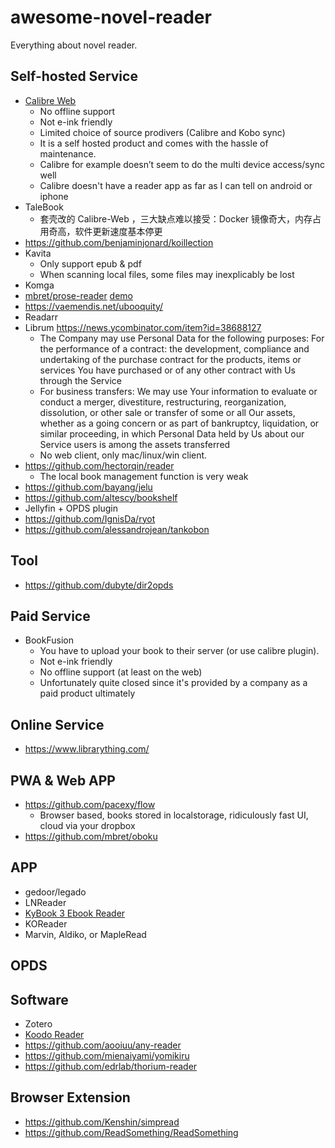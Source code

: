 # awesome-novel-reader
Everything about novel reader.

## Self-hosted Service

- [Calibre Web](https://github.com/janeczku/calibre-web)
  - No offline support
  - Not e-ink friendly
  - Limited choice of source prodivers (Calibre and Kobo sync)
  - It is a self hosted product and comes with the hassle of maintenance.
  - Calibre for example doesn’t seem to do the multi device access/sync well
  - Calibre doesn't have a reader app as far as I can tell on android or iphone
- TaleBook
  - 套壳改的 Calibre-Web ，三大缺点难以接受：Docker 镜像奇大，内存占用奇高，软件更新速度基本停更
- https://github.com/benjaminjonard/koillection
- Kavita
  - Only support epub & pdf
  - When scanning local files, some files may inexplicably be lost
- Komga
- [mbret/prose-reader](https://github.com/mbret/prose-reader) [demo](https://demo.prose-reader.com)
- https://vaemendis.net/ubooquity/
- Readarr 
- Librum https://news.ycombinator.com/item?id=38688127
  - The Company may use Personal Data for the following purposes: For the performance of a contract: the development, compliance and undertaking of the purchase contract for the products, items or services You have purchased or of any other contract with Us through the Service
  - For business transfers: We may use Your information to evaluate or conduct a merger, divestiture, restructuring, reorganization, dissolution, or other sale or transfer of some or all Our assets, whether as a going concern or as part of bankruptcy, liquidation, or similar proceeding, in which Personal Data held by Us about our Service users is among the assets transferred
  - No web client, only mac/linux/win client.
- https://github.com/hectorqin/reader
  - The local book management function is very weak
- https://github.com/bayang/jelu
- https://github.com/altescy/bookshelf
- Jellyfin + OPDS plugin
- https://github.com/IgnisDa/ryot
- https://github.com/alessandrojean/tankobon

## Tool

- https://github.com/dubyte/dir2opds

## Paid Service

- BookFusion
  - You have to upload your book to their server (or use calibre plugin).
  - Not e-ink friendly
  - No offline support (at least on the web)
  - Unfortunately quite closed since it's provided by a company as a paid product ultimately

## Online Service

- https://www.librarything.com/

## PWA & Web APP

- https://github.com/pacexy/flow
  - Browser based, books stored in localstorage, ridiculously fast UI, cloud via your dropbox
- https://github.com/mbret/oboku

## APP

- gedoor/legado
- LNReader
- [KyBook 3 Ebook Reader](https://apps.apple.com/us/app/kybook-3-ebook-reader/id1348198785)
- KOReader
- Marvin, Aldiko, or MapleRead

## OPDS

## Software

- Zotero
- [Koodo Reader](https://github.com/koodo-reader/koodo-reader)
- https://github.com/aooiuu/any-reader
- https://github.com/mienaiyami/yomikiru
- https://github.com/edrlab/thorium-reader

## Browser Extension
- https://github.com/Kenshin/simpread
- https://github.com/ReadSomething/ReadSomething
